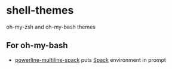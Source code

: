 # shell-themes
oh-my-zsh and oh-my-bash themes

## For oh-my-bash

- [powerline-multiline-spack](oh-my-bash/powerline-multiline-spack) puts [Spack](https://spack.io) environment in prompt
